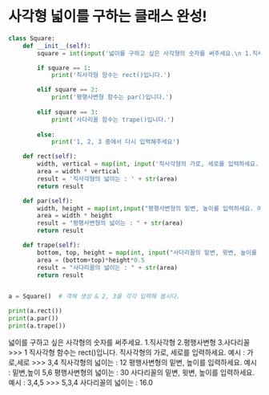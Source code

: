 # 사각형 넓이를 구하는 클래스 완성!
```python
class Square:
    def __init__(self):
        square = int(input('넓이를 구하고 싶은 사각형의 숫자를 써주세요.\n 1.직사각형 2.평행사변형 3.사다리꼴 \n >>>'))

        if square == 1:
            print('직사각형 함수는 rect()입니다.')

        elif square == 2:
            print('평행사변형 함수는 par()입니다.')
        
        elif square == 3:
            print('사다리꼴 함수는 trape()입니다.')
        
        else:
            print('1, 2, 3 중에서 다시 입력해주세요')

    def rect(self):
        width, vertical = map(int, input('직사각형의 가로, 세로를 입력하세요. 예시 : 가로,세로\n >>>').split(','))
        area = width * vertical
        result = '직사각형의 넓이는 : ' + str(area)
        return result

    def par(self):
        width, height = map(int,input("평행사변형의 밑변, 높이를 입력하세요. 예시 : 밑변,높이").split(','))
        area = width * height
        result = "평행사변형의 넓이는 : " + str(area)
        return result

    def trape(self):
        bottom, top, height = map(int, input("사다리꼴의 밑변, 윗변, 높이를 입력하세요. 예시 : 3,4,5\n >>>").split(','))
        area = (bottom+top)*height*0.5
        result = "사다리꼴의 넓이는 : " + str(area)
        return result


a = Square()  # 객체 생성 & 2, 3을 각각 입력해 봅시다.

print(a.rect())
print(a.par())
print(a.trape())
```
<p>
    넓이를 구하고 싶은 사각형의 숫자를 써주세요.
 1.직사각형 2.평행사변형 3.사다리꼴 
 >>> 1
직사각형 함수는 rect()입니다.
직사각형의 가로, 세로를 입력하세요. 예시 : 가로,세로
 >>> 3,4
직사각형의 넓이는 : 12
평행사변형의 밑변, 높이를 입력하세요. 예시 : 밑변,높이 5,6
평행사변형의 넓이는 : 30
사다리꼴의 밑변, 윗변, 높이를 입력하세요. 예시 : 3,4,5
 >>> 5,3,4
사다리꼴의 넓이는 : 16.0
</p>
